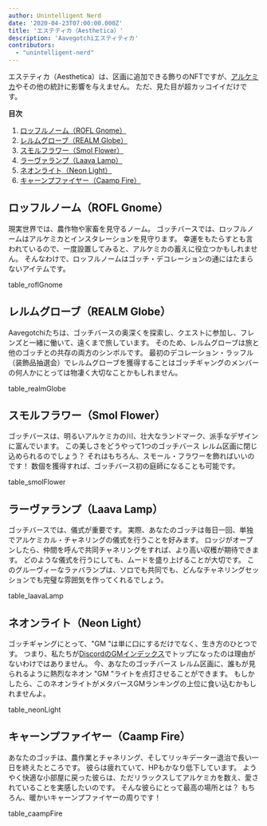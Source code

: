 ```yaml
---
author: Unintelligent Nerd
date: '2020-04-23T07:00:00.000Z'
title: 'エステティカ（Aesthetica）'
description: 'Aavegotchiエスティティカ'
contributors:
  - "unintelligent-nerd"
---
```


エステティカ（Aesthetica）は、区画に追加できる飾りのNFTですが、[アルケミカ](/gotchus-alchemica)やその他の統計に影響を与えません。 ただ、見た目が超カッコイイだけです。

<div class="contentsBox">

**目次**

<ol>
<li><a href=#rofl-gnome>ロッフルノーム（ROFL Gnome）</a></li>
<li><a href=#realm-globe>レルムグローブ（REALM Globe）</a></li>
<li><a href=#smol-flower>スモルフラワー（Smol Flower）</a></li>
<li><a href=#laava-lamp>ラーヴァランプ（Laava Lamp）</a></li>
<li><a href=#neon-light>ネオンライト（Neon Light）</a></li>
<li><a href=#caamp-fire>キャーンプファイヤー（Caamp Fire）</a></li>
</ol>

</div>

## ロッフルノーム（ROFL Gnome）

現実世界では、農作物や家畜を見守るノーム。 ゴッチバースでは、ロッフルノームはアルケミカとインスタレーションを見守ります。 幸運をもたらすとも言われているので、一度設置してみると、アルケミカの蓄えに役立つかもしれません。 そんなわけで、ロッフルノームはゴッチ・デコレーションの通にはたまらないアイテムです。

table_roflGnome

## レルムグローブ（REALM Globe）

Aavegotchiたちは、ゴッチバースの奥深くを探索し、クエストに参加し、フレンズと一緒に働いて、遠くまで旅しています。 そのため、レルムグローブは旅と他のゴッチとの共存の両方のシンボルです。 最初のデコレーション・ラッフル（装飾品抽選会）でレルムグローブを獲得することはゴッチギャングのメンバーの何人かにとっては物凄く大切なことかもしれません。

table_realmGlobe

## スモルフラワー（Smol Flower）

ゴッチバースは、明るいアルケミカの川、壮大なランドマーク、派手なデザインに富んでいます。 この美しさをどうやって1つのゴッチバース レルム区画に閉じ込められるのでしょう？ それはもちろん、スモール・フラワーを飾ればいいのです！ 数個を獲得すれば、ゴッチバース初の庭師になることも可能です。

table_smolFlower

## ラーヴァランプ（Laava Lamp）

ゴッチバースでは、儀式が重要です。 実際、あなたのゴッチは毎日一回、単独でアルケミカル・チャネリングの儀式を行うことを好みます。 ロッジがオープンしたら、仲間を呼んで共同チャネリングをすれば、より高い収穫が期待できます。 どのような儀式を行うにしても、ムードを盛り上げることが大切です。 このグルーヴィーなラァバランプは、ソロでも共同でも、どんなチャネリングセッションでも完璧な雰囲気を作ってくれるでしょう。

table_laavaLamp

## ネオンライト（Neon Light）

ゴッチギャングにとって、"GM "は単に口にするだけでなく、生き方のひとつです。 つまり、私たちが[DiscordのGMインデックス](https://mirror.xyz/danielpartida.eth/VkvuHM4TM-RM0_eCxZTn8rM7aGPUrzE-mmc0lqNPZ3Q)でトップになったのは理由がないわけではありません。 今、あなたのゴッチバース レルム区画に、誰もが見られるように熱烈なネオン "GM "ライトを点灯させることができます。 もしかしたら、このネオンライトがメタバースGMランキングの上位に食い込むかもしれませんよ。

table_neonLight

## キャーンプファイヤー（Caamp Fire）

あなたのゴッチは、農作業とチャネリング、そしてリッキデーター退治で長い一日を終えたところです。 彼らは疲れていて、HPもかなり低下しています。 ようやく快適な小部屋に戻った彼らは、ただリラックスしてアルケミカを数え、愛されていることを実感したいのです。 そんな彼らにとって最高の場所とは？ もちろん、暖かいキャーンプファイヤーの周りです！

table_caampFire